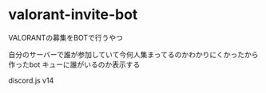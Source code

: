 # valorant-invite-bot
VALORANTの募集をBOTで行うやつ

自分のサーバーで誰が参加していて今何人集まってるのかわかりにくかったから作ったbot
キューに誰がいるのか表示する

discord.js v14
